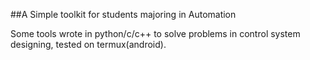 ##A Simple toolkit for students majoring 
in Automation

Some tools wrote in python/c/c++ to solve 
problems in control system designing, 
tested on termux(android).
